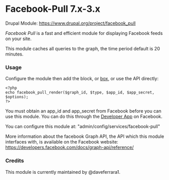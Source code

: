 # Facebook-Pull 7.x-3.x
Drupal Module: https://www.drupal.org/project/facebook_pull

<div class="field-item even"><p><em>Facebook Pull</em> is a fast and efficient module for displaying Facebook feeds on your site.</p>
<p>This module caches all queries to the graph, the time period default is 20 minutes.</p>
<h3>Usage</h3>
<p>Configure the module then add the block, or <a href="/project/boxes" rel="nofollow">box</a>, or use the API directly:<br></p><div class="codeblock"><pre><code>&lt;?php<br>echo facebook_pull_render($graph_id, $type, $app_id, $app_secret, $options);<br>?&gt;</code></pre></div>
<p>You must obtain an app_id and app_secret from Facebook before you can use this module. You can do this through the <a href="https://www.facebook.com/developers/createapp.php" rel="nofollow">Developer App</a> on Facebook.</p>
<p>You can configure this module at: "admin/config/services/facebook-pull"</p>

<p>More information about the facebook Graph API, the API which this module interfaces with, is available on the Facebook website:<br><a href="https://developers.facebook.com/docs/graph-api/reference/" rel="nofollow">https://developers.facebook.com/docs/graph-api/reference/</a></p>

<h3>Credits</h3>
<p>This module is currently maintained by @daveferrara1.</p>
</div>
